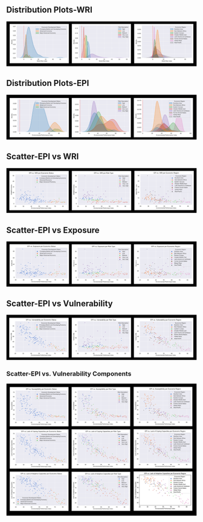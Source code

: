 ## Distribution Plots-WRI

![](https://github.com/jsacoba/pai789_finalproject/blob/main/aes-folder/dist_plot_wri.png)

## Distribution Plots-EPI

![](https://github.com/jsacoba/pai789_finalproject/blob/main/aes-folder/dist_plot_epi.png)

## Scatter-EPI vs WRI

![](https://github.com/jsacoba/pai789_finalproject/blob/main/aes-folder/scatter_epi_wri.png)

## Scatter-EPI vs Exposure

![](https://github.com/jsacoba/pai789_finalproject/blob/main/aes-folder/scatter_epi_expo.png)

## Scatter-EPI vs Vulnerability

![](https://github.com/jsacoba/pai789_finalproject/blob/main/aes-folder/scatter_epi_vul.png)

### Scatter-EPI vs. Vulnerability Components

![](https://github.com/jsacoba/pai789_finalproject/blob/main/aes-folder/scatter_epi_suscep_coping_adaptive.png)
